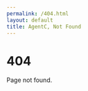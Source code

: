 ```yaml
---
permalink: /404.html
layout: default
title: AgentC, Not Found
---
```


<h1 class="four">404</h1>
<p>Page not found.</p>